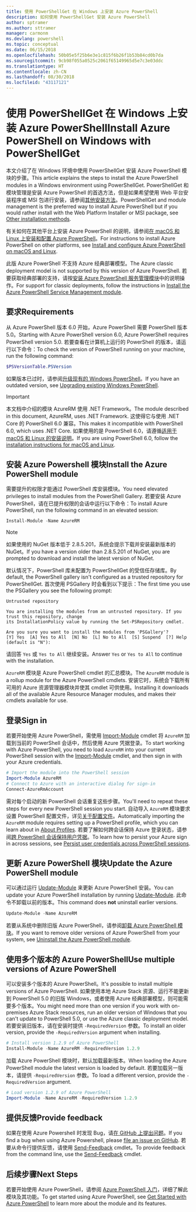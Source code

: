 ```yaml
---
title: 使用 PowerShellGet 在 Windows 上安装 Azure PowerShell
description: 如何使用 PowerShellGet 安装 Azure PowerShell
author: sptramer
ms.author: sttramer
manager: carmonm
ms.devlang: powershell
ms.topic: conceptual
ms.date: 06/15/2018
ms.openlocfilehash: 50b05e5f25b6e3e1c815f6b26f1b53b84cd0b7da
ms.sourcegitcommit: 9cb98f055a0525c2061f65149965d5e7c3e03ddc
ms.translationtype: HT
ms.contentlocale: zh-CN
ms.lasthandoff: 08/30/2018
ms.locfileid: "43117121"
---
```

# <a name="install-azure-powershell-on-windows-with-powershellget"></a><span data-ttu-id="5822c-103">使用 PowerShellGet 在 Windows 上安装 Azure PowerShell</span><span class="sxs-lookup"><span data-stu-id="5822c-103">Install Azure PowerShell on Windows with PowerShellGet</span></span>

<span data-ttu-id="5822c-104">本文介绍了在 Windows 环境中使用 PowerShellGet 安装 Azure PowerShell 模块的步骤。</span><span class="sxs-lookup"><span data-stu-id="5822c-104">This article explains the steps to install the Azure PowerShell modules in a Windows environment using PowerShellGet.</span></span> <span data-ttu-id="5822c-105">PowerShellGet 和模块管理是安装 Azure PowerShell 的首选方法，但是如果希望使用 Web 平台安装程序或 MSI 包进行安装，请参阅[其他安装方法](other-install.md)。</span><span class="sxs-lookup"><span data-stu-id="5822c-105">PowerShellGet and module management is the preferred way to install Azure PowerShell but if you would rather install with the Web Platform Installer or MSI package, see [Other installation methods](other-install.md).</span></span>

<span data-ttu-id="5822c-106">有关如何在其他平台上安装 Azure PowerShell 的说明，请参阅[在 macOS 和 Linux 上安装和配置 Azure PowerShell](install-azurermps-maclinux.md)。</span><span class="sxs-lookup"><span data-stu-id="5822c-106">For instructions to install Azure PowerShell on other platforms, see [Install and configure Azure PowerShell on macOS and Linux](install-azurermps-maclinux.md).</span></span>

<span data-ttu-id="5822c-107">此版 Azure PowerShell 不支持 Azure 经典部署模型。</span><span class="sxs-lookup"><span data-stu-id="5822c-107">The Azure classic deployment model is not supported by this version of Azure PowerShell.</span></span> <span data-ttu-id="5822c-108">若要获取经典部署的支持，请按[安装 Azure PowerShell 服务管理模块](/powershell/azure/servicemanagement/install-azure-ps)中的说明操作。</span><span class="sxs-lookup"><span data-stu-id="5822c-108">For support for classic deployments, follow the instructions in [Install the Azure PowerShell Service Management module](/powershell/azure/servicemanagement/install-azure-ps).</span></span>

## <a name="requirements"></a><span data-ttu-id="5822c-109">要求</span><span class="sxs-lookup"><span data-stu-id="5822c-109">Requirements</span></span>

<span data-ttu-id="5822c-110">从 Azure PowerShell 版本 6.0 开始，Azure PowerShell 需要 PowerShell 版本 5.0。</span><span class="sxs-lookup"><span data-stu-id="5822c-110">Starting with Azure PowerShell version 6.0, Azure PowerShell requires PowerShell version 5.0.</span></span> <span data-ttu-id="5822c-111">若要查看在计算机上运行的 PowerShell 的版本，请运行以下命令：</span><span class="sxs-lookup"><span data-stu-id="5822c-111">To check the version of PowerShell running on your machine, run the following command:</span></span>

```powershell
$PSVersionTable.PSVersion
```

<span data-ttu-id="5822c-112">如果版本已过时，请参阅[升级现有的 Windows PowerShell](/powershell/scripting/setup/installing-windows-powershell?view=powershell-6#upgrading-existing-windows-powershell)。</span><span class="sxs-lookup"><span data-stu-id="5822c-112">If you have an outdated version, see [Upgrading existing Windows PowerShell](/powershell/scripting/setup/installing-windows-powershell?view=powershell-6#upgrading-existing-windows-powershell).</span></span>

> [!IMPORTANT]
> <span data-ttu-id="5822c-113">本文档中介绍的模块 AzureRM 使用 .NET Framework。</span><span class="sxs-lookup"><span data-stu-id="5822c-113">The module described in this document, AzureRM, uses .NET Framework.</span></span> <span data-ttu-id="5822c-114">这使得它与使用 .NET Core 的 PowerShell 6.0 兼容。</span><span class="sxs-lookup"><span data-stu-id="5822c-114">This makes it incompatible with PowerShell 6.0, which uses .NET Core.</span></span> <span data-ttu-id="5822c-115">如果使用的是 PowerShell 6.0，请遵循[适用于 macOS 和 Linux 的安装说明](install-azurermps-maclinux.md)。</span><span class="sxs-lookup"><span data-stu-id="5822c-115">If you are using PowerShell 6.0, follow the [installation instructions for macOS and Linux](install-azurermps-maclinux.md).</span></span>

## <a name="install-the-azure-powershell-module"></a><span data-ttu-id="5822c-116">安装 Azure Powershell 模块</span><span class="sxs-lookup"><span data-stu-id="5822c-116">Install the Azure PowerShell module</span></span>

<span data-ttu-id="5822c-117">需要提升的权限才能通过 PowerShell 库安装模块。</span><span class="sxs-lookup"><span data-stu-id="5822c-117">You need elevated privileges to install modules from the PowerShell Gallery.</span></span> <span data-ttu-id="5822c-118">若要安装 Azure PowerShell，请在已提升权限的会话中运行以下命令：</span><span class="sxs-lookup"><span data-stu-id="5822c-118">To install Azure PowerShell, run the following command in an elevated session:</span></span>

```powershell
Install-Module -Name AzureRM
```

> [!NOTE]
> <span data-ttu-id="5822c-119">如果使用的 NuGet 版本低于 2.8.5.201，系统会提示下载并安装最新版本的 NuGet。</span><span class="sxs-lookup"><span data-stu-id="5822c-119">If you have a version older than 2.8.5.201 of NuGet, you are prompted to download and install the latest version of NuGet.</span></span>

<span data-ttu-id="5822c-120">默认情况下，PowerShell 库未配置为 PowerShellGet 的受信任存储库。</span><span class="sxs-lookup"><span data-stu-id="5822c-120">By default, the PowerShell gallery isn't configured as a trusted repository for PowerShellGet.</span></span> <span data-ttu-id="5822c-121">首次使用 PSGallery 时会看到以下提示：</span><span class="sxs-lookup"><span data-stu-id="5822c-121">The first time you use the PSGallery you see the following prompt:</span></span>

```output
Untrusted repository

You are installing the modules from an untrusted repository. If you trust this repository, change
its InstallationPolicy value by running the Set-PSRepository cmdlet.

Are you sure you want to install the modules from 'PSGallery'?
[Y] Yes  [A] Yes to All  [N] No  [L] No to All  [S] Suspend  [?] Help (default is "N"):
```

<span data-ttu-id="5822c-122">请回答 `Yes` 或 `Yes to All` 继续安装。</span><span class="sxs-lookup"><span data-stu-id="5822c-122">Answer `Yes` or `Yes to All` to continue with the installation.</span></span>

<span data-ttu-id="5822c-123">`AzureRM` 模块是 Azure PowerShell cmdlet 的汇总模块。</span><span class="sxs-lookup"><span data-stu-id="5822c-123">The `AzureRM` module is a rollup module for the Azure PowerShell cmdlets.</span></span> <span data-ttu-id="5822c-124">安装它时，系统会下载所有可用的 Azure 资源管理器模块并使其 cmdlet 可供使用。</span><span class="sxs-lookup"><span data-stu-id="5822c-124">Installing it downloads all of the available Azure Resource Manager modules, and makes their cmdlets available for use.</span></span>

## <a name="sign-in"></a><span data-ttu-id="5822c-125">登录</span><span class="sxs-lookup"><span data-stu-id="5822c-125">Sign in</span></span>

<span data-ttu-id="5822c-126">若要开始使用 Azure PowerShell，需使用 [Import-Module](/powershell/module/Microsoft.PowerShell.Core/Import-Module) cmdlet 将 `AzureRM` 加载到当前的 PowerShell 会话中，然后使用 Azure 凭据登录。</span><span class="sxs-lookup"><span data-stu-id="5822c-126">To start working with Azure PowerShell, you need to load `AzureRM` into your current PowerShell session with the [Import-Module](/powershell/module/Microsoft.PowerShell.Core/Import-Module) cmdlet, and then sign in with your Azure credentials.</span></span>

```powershell
# Import the module into the PowerShell session
Import-Module AzureRM
# Connect to Azure with an interactive dialog for sign-in
Connect-AzureRmAccount
```

<span data-ttu-id="5822c-127">需对每个启动的新 PowerShell 会话重复这些步骤。</span><span class="sxs-lookup"><span data-stu-id="5822c-127">You'll need to repeat these steps for every new PowerShell session you start.</span></span> <span data-ttu-id="5822c-128">自动导入 `AzureRM` 模块要求设置 PowerShell 配置文件，详见[关于配置文件](/powershell/module/microsoft.powershell.core/about/about_profiles)。</span><span class="sxs-lookup"><span data-stu-id="5822c-128">Automatically importing the `AzureRM` module requires setting up a PowerShell profile, which you can learn about in [About Profiles](/powershell/module/microsoft.powershell.core/about/about_profiles).</span></span>
<span data-ttu-id="5822c-129">若要了解如何跨会话保持 Azure 登录状态，请参阅[跨 PowerShell 会话保持用户凭据](context-persistence.md)。</span><span class="sxs-lookup"><span data-stu-id="5822c-129">To learn how to persist your Azure sign in across sessions, see [Persist user credentials across PowerShell sessions](context-persistence.md).</span></span>

## <a name="update-the-azure-powershell-module"></a><span data-ttu-id="5822c-130">更新 Azure PowerShell 模块</span><span class="sxs-lookup"><span data-stu-id="5822c-130">Update the Azure PowerShell module</span></span>

<span data-ttu-id="5822c-131">可以通过运行 [Update-Module](/powershell/module/powershellget/update-module) 来更新 Azure PowerShell 安装。</span><span class="sxs-lookup"><span data-stu-id="5822c-131">You can update your Azure PowerShell installation by running [Update-Module](/powershell/module/powershellget/update-module).</span></span> <span data-ttu-id="5822c-132">此命令不卸载以前的版本。</span><span class="sxs-lookup"><span data-stu-id="5822c-132">This command does __not__ uninstall earlier versions.</span></span>

```powershell
Update-Module -Name AzureRM
```

<span data-ttu-id="5822c-133">若要从系统中删除旧版 Azure PowerShell，请参阅[卸载 Azure PowerShell 模块](uninstall-azurerm-ps.md)。</span><span class="sxs-lookup"><span data-stu-id="5822c-133">If you want to remove older versions of Azure PowerShell from your system, see [Uninstall the Azure PowerShell module](uninstall-azurerm-ps.md).</span></span>

## <a name="use-multiple-versions-of-azure-powershell"></a><span data-ttu-id="5822c-134">使用多个版本的 Azure PowerShell</span><span class="sxs-lookup"><span data-stu-id="5822c-134">Use multiple versions of Azure PowerShell</span></span>

<span data-ttu-id="5822c-135">可以安装多个版本的 Azure PowerShell。</span><span class="sxs-lookup"><span data-stu-id="5822c-135">It's possible to install multiple versions of Azure PowerShell.</span></span> <span data-ttu-id="5822c-136">如果使用本地 Azure Stack 资源、运行不能更新到 PowerShell 5.0 的旧版 Windows，或者使用 Azure 经典部署模型，则可能需要多个版本。</span><span class="sxs-lookup"><span data-stu-id="5822c-136">You might need more than one version if you work with on-premises Azure Stack resources, run an older version of Windows that you can't update to PowerShell 5.0, or use the Azure classic deployment model.</span></span> <span data-ttu-id="5822c-137">若要安装旧版本，请在安装时提供 `-RequiredVersion` 参数。</span><span class="sxs-lookup"><span data-stu-id="5822c-137">To install an older version, provide the `-RequiredVersion` argument when installing.</span></span>

```powershell
# Install version 1.2.9 of Azure PowerShell
Install-Module -Name AzureRM -RequiredVersion 1.2.9
```

<span data-ttu-id="5822c-138">加载 Azure PowerShell 模块时，默认加载最新版本。</span><span class="sxs-lookup"><span data-stu-id="5822c-138">When loading the Azure PowerShell module the latest version is loaded by default.</span></span> <span data-ttu-id="5822c-139">若要加载另一版本，请提供 `-RequiredVersion` 参数。</span><span class="sxs-lookup"><span data-stu-id="5822c-139">To load a different version, provide the `-RequiredVersion` argument.</span></span>

```powershell
# Load version 1.2.9 of Azure PowerShell
Import-Module -Name AzureRM -RequiredVersion 1.2.9
```

## <a name="provide-feedback"></a><span data-ttu-id="5822c-140">提供反馈</span><span class="sxs-lookup"><span data-stu-id="5822c-140">Provide feedback</span></span>

<span data-ttu-id="5822c-141">如果在使用 Azure Powershell 时发现 Bug，请[在 GitHub 上提出问题](https://github.com/Azure/azure-powershell/issues)。</span><span class="sxs-lookup"><span data-stu-id="5822c-141">If you find a bug when using Azure Powershell, please [file an issue on GitHub](https://github.com/Azure/azure-powershell/issues).</span></span>
<span data-ttu-id="5822c-142">若要从命令行提供反馈，请使用 [Send-Feedback](/powershell/module/azurerm.profile/send-feedback) cmdlet。</span><span class="sxs-lookup"><span data-stu-id="5822c-142">To provide feedback from the command line, use the [Send-Feedback](/powershell/module/azurerm.profile/send-feedback) cmdlet.</span></span>

## <a name="next-steps"></a><span data-ttu-id="5822c-143">后续步骤</span><span class="sxs-lookup"><span data-stu-id="5822c-143">Next Steps</span></span>

<span data-ttu-id="5822c-144">若要开始使用 Azure PowerShell，请参阅 [Azure PowerShell 入门](get-started-azureps.md)，详细了解此模块及其功能。</span><span class="sxs-lookup"><span data-stu-id="5822c-144">To get started using Azure PowerShell, see [Get Started with Azure PowerShell](get-started-azureps.md) to learn more about the module and its features.</span></span>